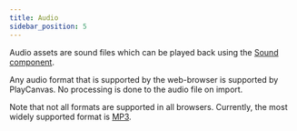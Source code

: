 ```yaml
---
title: Audio
sidebar_position: 5
---
```


Audio assets are sound files which can be played back using the [Sound component][sound-component].

Any audio format that is supported by the web-browser is supported by PlayCanvas. No processing is done to the audio file on import.

Note that not all formats are supported in all browsers. Currently, the most widely supported format is [MP3][mp3].

[mp3]: https://caniuse.com/mp3
[sound-component]: /user-manual/packs/components/sound/
